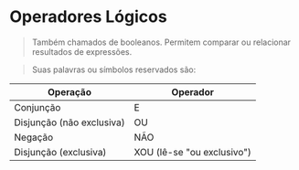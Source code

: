 # Operadores Lógicos

> Também chamados de booleanos. Permitem comparar ou relacionar resultados de expressões.

> Suas palavras ou símbolos reservados são:

|Operação|Operador|
|---|---|
|Conjunção|E|
|Disjunção (não exclusiva)|OU|
|Negação|NÃO|
|Disjunção (exclusiva)|XOU (lê-se "ou exclusivo")